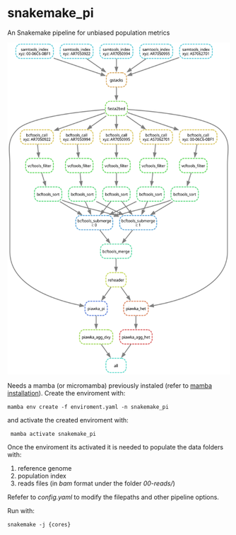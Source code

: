 # snakemake_pi
An Snakemake pipeline for unbiased population metrics


<img src="dag.svg " width="1000" height="750" />



Needs a mamba (or micromamba) previously instaled (refer to [mamba installation](https://github.com/conda-forge/miniforge)). Create the enviroment with:
```
mamba env create -f enviroment.yaml -n snakemake_pi
```

and activate the created enviroment with:
```
 mamba activate snakemake_pi
```

Once the enviroment its activated it is needed to populate the data folders with:

1.  reference genome 
2.  population index
3.  reads files (in *bam* format under the folder *00-reads/*)

Refefer to *config.yaml* to modify the filepaths and other pipeline options.

Run with:
```
snakemake -j {cores}
```